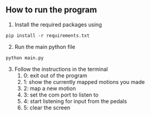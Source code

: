 How to run the program
----------------------
1. Install the required packages using 
```
pip install -r requirements.txt
```
2. Run the main python file
```
python main.py
```
3. Follow the instructions in the terminal
   1. 0: exit out of the program
   2. 1: show the currently mapped motions you made
   3. 2: map a new motion 
   4. 3: set the com port to listen to
   5. 4: start listening for input from the pedals
   6. 5: clear the screen